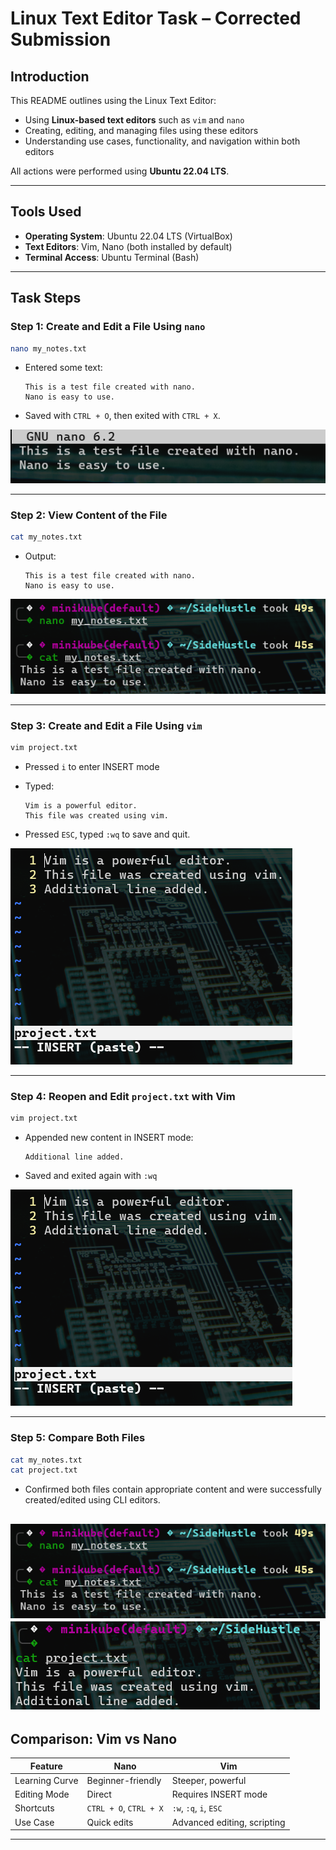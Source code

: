 
# Linux Text Editor Task – Corrected Submission

## Introduction

This README outlines using the Linux Text Editor:

- Using **Linux-based text editors** such as `vim` and `nano`
- Creating, editing, and managing files using these editors
- Understanding use cases, functionality, and navigation within both editors

All actions were performed using **Ubuntu 22.04 LTS**.

---

## Tools Used

- **Operating System**: Ubuntu 22.04 LTS (VirtualBox)
- **Text Editors**: Vim, Nano (both installed by default)
- **Terminal Access**: Ubuntu Terminal (Bash)

---

## Task Steps

### Step 1: Create and Edit a File Using `nano`

```bash
nano my_notes.txt
```

- Entered some text:
  ```
  This is a test file created with nano.
  Nano is easy to use.
  ```

- Saved with `CTRL + O`, then exited with `CTRL + X`.

![Nano editor with content](images/nano.png)

---

### Step 2: View Content of the File

```bash
cat my_notes.txt
```

- Output:
  ```
  This is a test file created with nano.
  Nano is easy to use.
  ```

![Terminal output using cat](images/cat-mynotes.png)

---

### Step 3: Create and Edit a File Using `vim`

```bash
vim project.txt
```

- Pressed `i` to enter INSERT mode
- Typed:
  ```
  Vim is a powerful editor.
  This file was created using vim.
  ```

- Pressed `ESC`, typed `:wq` to save and quit.

![Vim editing screen](images/vim.png)

---

### Step 4: Reopen and Edit `project.txt` with Vim

```bash
vim project.txt
```

- Appended new content in INSERT mode:
  ```
  Additional line added.
  ```

- Saved and exited again with `:wq`

![Vim file after editing](images/vim.png)

---

### Step 5: Compare Both Files

```bash
cat my_notes.txt
cat project.txt
```

- Confirmed both files contain appropriate content and were successfully created/edited using CLI editors.

![Vim file after editing](images/cat-mynotes.png)
![Vim file after editing](images/cat-project.png)
---

## Comparison: Vim vs Nano

| Feature          | Nano                          | Vim                           |
|------------------|-------------------------------|-------------------------------|
| Learning Curve   | Beginner-friendly             | Steeper, powerful             |
| Editing Mode     | Direct                        | Requires INSERT mode          |
| Shortcuts        | `CTRL + O`, `CTRL + X`        | `:w`, `:q`, `i`, `ESC`        |
| Use Case         | Quick edits                   | Advanced editing, scripting   |

---
